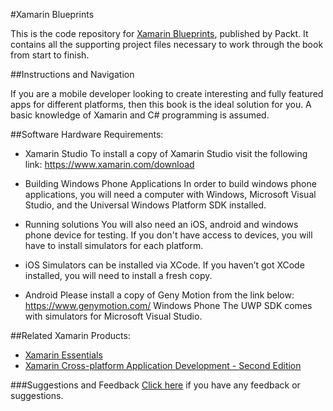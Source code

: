 #Xamarin Blueprints

This is the code repository for [Xamarin Blueprints](https://www.packtpub.com/web-development/xamarin-blueprints?utm_source=Github&utm_medium=repository&utm_campaign=9781785887444), published by Packt. It contains all the supporting project files necessary to work through the book from start to finish.

##Instructions and Navigation

If you are a mobile developer looking to create interesting and fully featured apps for different platforms, then this book is the ideal solution for you. A basic knowledge of Xamarin and C# programming is assumed.

##Software Hardware Requirements:

* Xamarin Studio
To install a copy of Xamarin Studio visit the following link: https://www.xamarin.com/download

* Building Windows Phone Applications
In order to build windows phone applications, you will need a computer with Windows, Microsoft Visual Studio, and the Universal Windows Platform SDK installed.

* Running solutions
You will also need an iOS, android and windows phone device for testing. If you don't have access to devices, you will have to install simulators for each platform.

* iOS
Simulators can be installed via XCode. If you haven’t got XCode installed, you will need to install a fresh copy.

* Android
Please install a copy of Geny Motion from the link below: https://www.genymotion.com/
Windows Phone
The UWP SDK comes with simulators for Microsoft Visual Studio.

##Related Xamarin Products:

* [Xamarin Essentials](https://www.packtpub.com/application-development/xamarin-essentials?utm_source=Github&utm_medium=repository&utm_campaign=9781783550838)
* [Xamarin Cross-platform Application Development - Second Edition](https://www.packtpub.com/application-development/xamarin-cross-platform-application-development-second-edition?utm_source=Github&utm_medium=repository&utm_campaign=9781784397883)

###Suggestions and Feedback
 [Click here](https://docs.google.com/forms/d/e/1FAIpQLSe5qwunkGf6PUvzPirPDtuy1Du5Rlzew23UBp2S-P3wB-GcwQ/viewform) if you have any feedback or suggestions.


